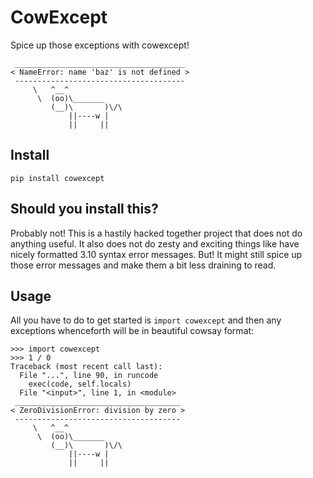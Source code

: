 # CowExcept

Spice up those exceptions with cowexcept!

     ______________________________________ 
    < NameError: name 'baz' is not defined >
     -------------------------------------- 
         \   ^__^
          \  (oo)\_______
             (__)\       )\/\
                 ||----w |
                 ||     ||
    
## Install

    pip install cowexcept


## Should you install this?

Probably not!
This is a hastily hacked together project that does not do anything useful.
It also does not do zesty and exciting things like have nicely formatted 3.10 syntax error messages.
But! It might still spice up those error messages and make them a bit less draining to read.

## Usage

All you have to do to get started is `import cowexcept` and then any exceptions whenceforth will be in beautiful cowsay format:

    >>> import cowexcept
    >>> 1 / 0
    Traceback (most recent call last):
      File "...", line 90, in runcode
        exec(code, self.locals)
      File "<input>", line 1, in <module>
     _____________________________________ 
    < ZeroDivisionError: division by zero >
     ------------------------------------- 
         \   ^__^
          \  (oo)\_______
             (__)\       )\/\
                 ||----w |
                 ||     ||
